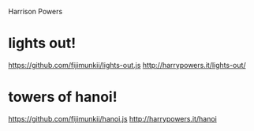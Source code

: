 Harrison Powers

# lights out!
https://github.com/fijimunkii/lights-out.js
http://harrypowers.it/lights-out/

# towers of hanoi!
https://github.com/fijimunkii/hanoi.js
http://harrypowers.it/hanoi
